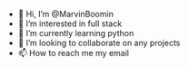 - 👋 Hi, I’m @MarvinBoomin
- 👀 I’m interested in full stack
- 🌱 I’m currently learning python
- 💞️ I’m looking to collaborate on any projects
- 📫 How to reach me my email

<!---
MarvinBoomin/MarvinBoomin is a ✨ special ✨ repository because its `README.md` (this file) appears on your GitHub profile.
You can click the Preview link to take a look at your changes.
--->
